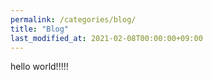 ```yaml
---
permalink: /categories/blog/
title: "Blog"
last_modified_at: 2021-02-08T00:00:00+09:00
---
```

<!--toc: true-->
hello world!!!!!